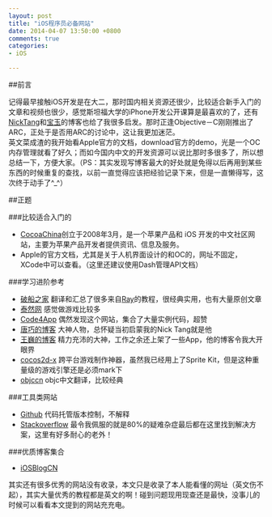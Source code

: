 ```yaml
---
layout: post
title: "iOS程序员必备网站"
date: 2014-04-07 13:50:00 +0800
comments: true
categories: 
- iOS

---
```

##前言

记得最早接触iOS开发是在大二，那时国内相关资源还很少，比较适合新手入门的文章和视频也很少，感觉斯坦福大学的iPhone开发公开课算是最喜欢的了，还有[NickTang](http://blog.csdn.net/nicktang)和[宝玉](http://www.cnblogs.com/dotey/)的博客也给了我很多启发。那时正逢Objective－C刚刚推出了ARC，正处于是否用ARC的讨论中，这让我更加迷茫。  
英文菜成渣的我开始看Apple官方的文档，download官方的demo，光是一个OC内存管理就看了好久；而如今国内中文的开发资源可以说比那时多很多了，所以想总结一下，方便大家。（PS：其实发现写博客最大的好处就是免得以后再用到某些东西的时候重复的查找，以前一直觉得应该把经验记录下来，但是一直懒得写，这次终于动手了^_^） 
<!-- more-->
 
##正题

###比较适合入门的 

+ [CocoaChina](http://www.cocoachina.com/)创立于2008年3月，是一个苹果产品和 iOS 开发的中文社区网站，主要为苹果产品开发者提供资讯、信息及服务。  
+ Apple的官方文档，尤其是关于人机界面设计的和OC的，网址不固定，XCode中可以查看。（这里还建议使用Dash管理API文档）  

###学习进阶参考
 
+ [破船之家](http://beyondvincent.com) 翻译和汇总了很多来自[Ray](http://www.raywenderlich.com)的教程，很经典实用，也有大量原创文章  
+ [泰然网](http://www.ityran.com) 感觉做游戏比较多  
+ [Code4App](http://code4app.com/) 偶然发现这个网站，集合了大量实例代码，超赞
+ [唐巧的博客](http://blog.devtang.com/) 大神人物，总怀疑当初启蒙我的Nick Tang就是他
+ [王巍的博客](http://onevcat.com) 精力充沛的大神，工作之余还上架了一些App，他的博客令我大开眼界
+ [cocos2d-x](http://www.cocos2d-x.org) 跨平台游戏制作神器，虽然我已经用上了Sprite Kit，但是这种重量级的游戏引擎还是必须mark下  
+ [objccn](http://objccn.io) objc中文翻译，比较经典

###工具类网站

+ [Github](https://github.com/) 代码托管版本控制，不解释
+ [Stackoverflow](http://stackoverflow.com/) 最令我佩服的就是80%的疑难杂症最后都在这里找到解决方案，这里有好多耐心的老外！

###优质博客集合

+ [iOSBlogCN](https://github.com/tangqiaoboy/iOSBlogCN)  

其实还有很多优秀的网站没有收录，本文只是收录了本人能看懂的网址（英文伤不起），其实大量优秀的教程都是英文的啊！碰到问题现用现查还是最快，没事儿的时候可以看看本文提到的网站充充电。





